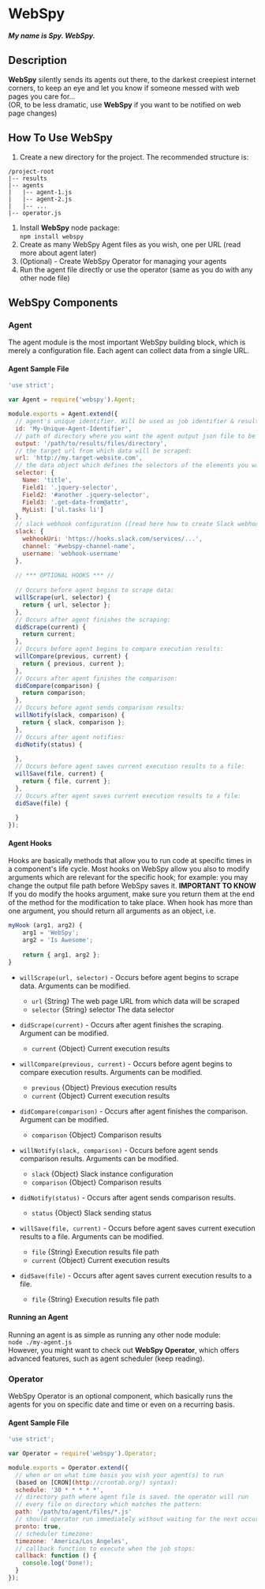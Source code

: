 # WebSpy
***My name is Spy. WebSpy.***

## Description
**WebSpy** silently sends its agents out there, to the darkest creepiest internet corners,
to keep an eye and let you know if someone messed with web pages you care for...  
(OR, to be less dramatic, use **WebSpy** if you want to be notified on web page changes)

## How To Use WebSpy
1. Create a new directory for the project. The recommended structure is:  
```
/project-root
|-- results
|-- agents
|   |-- agent-1.js
|   |-- agent-2.js
|   |-- ...
|-- operator.js
```
1. Install **WebSpy** node package:  
`npm install webspy`
1. Create as many WebSpy Agent files as you wish, one per URL (read more about agent later)
1. (Optional) - Create WebSpy Operator for managing your agents
1. Run the agent file directly or use the operator (same as you do with any other node file)

## WebSpy Components

### Agent
The agent module is the most important WebSpy building block, which is merely
a configuration file. Each agent can collect data from a single URL.

#### Agent Sample File

```javascript
'use strict';

var Agent = require('webspy').Agent;

module.exports = Agent.extend({
  // agent's unique identifier. Will be used as job identifier & results file name:
  id: 'My-Unique-Agent-Identifier',
  // path of directory where you want the agent output json file to be saved:
  output: '/path/to/results/files/directory',
  // the target url from which data will be scraped:
  url: 'http://my.target-website.com',
  // the data object which defines the selectors of the elements you want to track:
  selector: {
    Name: 'title',
    Field1: '.jquery-selector',
    Field2: '#another .jquery-selector',
    Field3: '.get-data-from@attr',
    MyList: ['ul.tasks li']
  },
  // slack webhook configuration ([read here how to create Slack webhooks](https://api.slack.com/incoming-webhooks))
  slack: {
    webhookUri: 'https://hooks.slack.com/services/...',
    channel: '#webspy-channel-name',
    username: 'webhook-username'
  },
  
  // *** OPTIONAL HOOKS *** //
  
  // Occurs before agent begins to scrape data:
  willScrape(url, selector) {
    return { url, selector };
  },
  // Occurs after agent finishes the scraping:
  didScrape(current) {
    return current;
  },
  // Occurs before agent begins to compare execution results:
  willCompare(previous, current) {
    return { previous, current };
  },
  // Occurs after agent finishes the comparison:
  didCompare(comparison) {
    return comparison;
  },
  // Occurs before agent sends comparison results:
  willNotify(slack, comparison) {
    return { slack, comparison };
  },
  // Occurs after agent notifies:
  didNotify(status) {
    
  },
  // Occurs before agent saves current execution results to a file:
  willSave(file, current) {
    return { file, current };
  },
  // Occurs after agent saves current execution results to a file:
  didSave(file) {
  
  }
});
```

#### Agent Hooks
Hooks are basically methods that allow you to run code at specific times in a component's life cycle.
Most hooks on WebSpy allow you also to modify arguments which are relevant for the specific hook; for example:
you may change the output file path before WebSpy saves it.
**IMPORTANT TO KNOW** If you do modify the hooks argument, make sure you return them
at the end of the method for the modification to take place.
When hook has more than one argument, you should return all arguments as an object, i.e.  
```javascript
myHook (arg1, arg2) {
    arg1 = 'WebSpy';
    arg2 = 'Is Awesome';
    
    return { arg1, arg2 };
}
```

* `willScrape(url, selector)` - Occurs before agent begins to scrape data. Arguments can be modified.  
  - `url` {String} The web page URL from which data will be scraped
  - `selector` {String} selector The data selector
  
* `didScrape(current)` - Occurs after agent finishes the scraping. Argument can be modified.  
    - `current` {Object} Current execution results
    
* `willCompare(previous, current)` - Occurs before agent begins to compare execution results. Arguments can be modified.  
    - `previous` {Object} Previous execution results
    - `current` {Object} Current execution results
    
* `didCompare(comparison)` - Occurs after agent finishes the comparison. Argument can be modified.  
    - `comparison` {Object} Comparison results
    
* `willNotify(slack, comparison)` - Occurs before agent sends comparison results. Arguments can be modified.  
    - `slack` {Object} Slack instance configuration
    - `comparison` {Object} Comparison results
    
* `didNotify(status)` - Occurs after agent sends comparison results.  
    - `status` {Object} Slack sending status
    
* `willSave(file, current)` - Occurs before agent saves current execution results to a file. Arguments can be modified.  
    - `file` {String} Execution results file path
    - `current` {Object} Current execution results
    
* `didSave(file)` - Occurs after agent saves current execution results to a file.  
    - `file` {String} Execution results file path

#### Running an Agent
Running an agent is as simple as running any other node module:  
`node ./my-agent.js`  
However, you might want to check out **WebSpy Operator**, which offers advanced 
features, such as agent scheduler (keep reading).

### Operator
WebSpy Operator is an optional component, which basically runs the agents for you on 
specific date and time or even on a recurring basis.  

#### Agent Sample File

```javascript
'use strict';

var Operator = require('webspy').Operator;

module.exports = Operator.extend({
  // when or on what time basis you wish your agent(s) to run 
  (based on [CRON](http://crontab.org/) syntax):
  schedule: '30 * * * * *',
  // directory path where agent file is saved. the operator will run
  // every file on directory which matches the pattern:
  path: '/path/to/agent/files/*.js'
  // should operator run immediately without waiting for the next occurence? 
  pronto: true,
  // scheduler timezone:
  timezone: 'America/Los_Angeles',
  // callback function to execute when the job stops:
  callback: function () {
    console.log('Done!);
  }
});
```